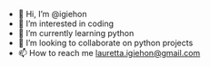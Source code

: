 - 👋 Hi, I’m @igiehon
- 👀 I’m interested in coding
- 🌱 I’m currently learning python
- 💞️ I’m looking to collaborate on python projects
- 📫 How to reach me lauretta.igiehon@gmail.com

<!---
igiehon/igiehon is a ✨ special ✨ repository because its `README.md` (this file) appears on your GitHub profile.
You can click the Preview link to take a look at your changes.
--->
